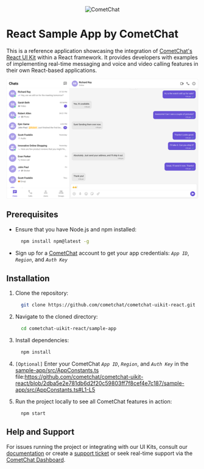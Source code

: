 <p align="center">
  <img alt="CometChat" src="https://assets.cometchat.io/website/images/logos/banner.png">
</p>

# React Sample App by CometChat

This is a reference application showcasing the integration of [CometChat's React UI Kit](https://www.cometchat.com/docs/ui-kit/react/overview) within a React framework. It provides developers with examples of implementing real-time messaging and voice and video calling features in their own React-based applications.

<div style="
    display: flex;
    align-items: center;
    justify-content: center;">
   <img src="./Screenshots/sample_app_overview.png" />
</div>

## Prerequisites

- Ensure that you have Node.js and npm installed:

  ```sh
    npm install npm@latest -g
  ```

- Sign up for a [CometChat](https://app.cometchat.com/) account to get your app credentials: _`App ID`_, _`Region`_, and _`Auth Key`_

## Installation

1. Clone the repository:
   ```sh
     git clone https://github.com/cometchat/cometchat-uikit-react.git
   ```
2. Navigate to the cloned directory:
   ```sh
     cd cometchat-uikit-react/sample-app
   ```
3. Install dependencies:
   ```sh
     npm install
   ```
4. `[Optional]` Enter your CometChat _`App ID`_, _`Region`_, and _`Auth Key`_ in the [sample-app/src/AppConstants.ts](https://github.com/cometchat/cometchat-sample-app-react/blob/v5/sample-app/src/AppConstants.ts) file:https://github.com/cometchat/cometchat-uikit-react/blob/2dba5e2e781db6d2f20c59803ff7f8cef4e7c187/sample-app/src/AppConstants.ts#L1-L5

5. Run the project locally to see all CometChat features in action:
   ```
     npm start
   ```

## Help and Support

For issues running the project or integrating with our UI Kits, consult our [documentation](https://www.cometchat.com/docs/ui-kit/react/integration) or create a [support ticket](https://help.cometchat.com/hc/en-us) or seek real-time support via the [CometChat Dashboard](http://app.cometchat.com/).
